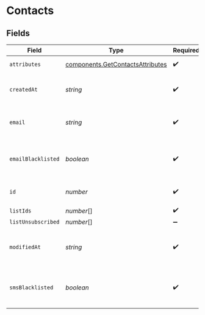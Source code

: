 # Contacts


## Fields

| Field                                                                                | Type                                                                                 | Required                                                                             | Description                                                                          | Example                                                                              |
| ------------------------------------------------------------------------------------ | ------------------------------------------------------------------------------------ | ------------------------------------------------------------------------------------ | ------------------------------------------------------------------------------------ | ------------------------------------------------------------------------------------ |
| `attributes`                                                                         | [components.GetContactsAttributes](../../models/components/getcontactsattributes.md) | :heavy_check_mark:                                                                   | Set of attributes of the contact                                                     |                                                                                      |
| `createdAt`                                                                          | *string*                                                                             | :heavy_check_mark:                                                                   | Creation UTC date-time of the contact (YYYY-MM-DDTHH:mm:ss.SSSZ)                     | 2017-05-12 12:30:00 +0000 UTC                                                        |
| `email`                                                                              | *string*                                                                             | :heavy_check_mark:                                                                   | Email address of the contact for which you requested the details                     | john.smith@example.com                                                               |
| `emailBlacklisted`                                                                   | *boolean*                                                                            | :heavy_check_mark:                                                                   | Blacklist status for email campaigns (true=blacklisted, false=not blacklisted)       | false                                                                                |
| `id`                                                                                 | *number*                                                                             | :heavy_check_mark:                                                                   | ID of the contact for which you requested the details                                | 32                                                                                   |
| `listIds`                                                                            | *number*[]                                                                           | :heavy_check_mark:                                                                   | N/A                                                                                  |                                                                                      |
| `listUnsubscribed`                                                                   | *number*[]                                                                           | :heavy_minus_sign:                                                                   | N/A                                                                                  |                                                                                      |
| `modifiedAt`                                                                         | *string*                                                                             | :heavy_check_mark:                                                                   | Last modification UTC date-time of the contact (YYYY-MM-DDTHH:mm:ss.SSSZ)            | 2017-05-12 12:30:00 +0000 UTC                                                        |
| `smsBlacklisted`                                                                     | *boolean*                                                                            | :heavy_check_mark:                                                                   | Blacklist status for SMS campaigns (true=blacklisted, false=not blacklisted)         | true                                                                                 |